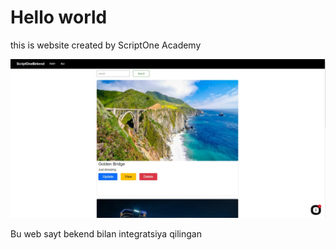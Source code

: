 # Hello world
 this is website created by ScriptOne Academy

 <img src='./1.jpg' alt="image" />

 Bu web sayt bekend bilan integratsiya qilingan